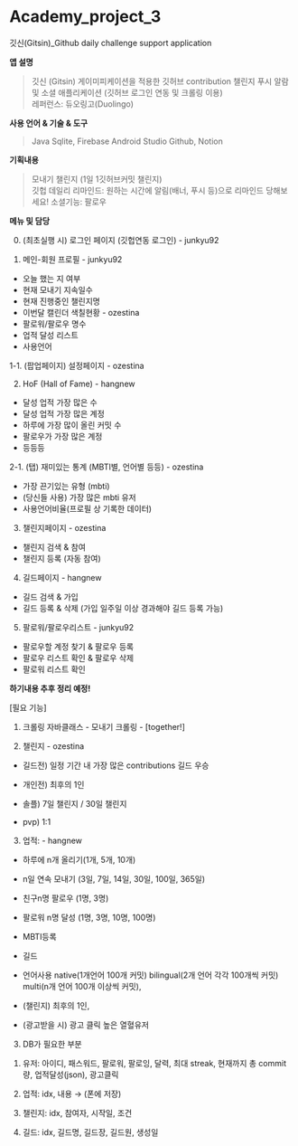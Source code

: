 # Academy_project_3
깃신(Gitsin)_Github daily challenge support application


**앱 설명**
> 깃신 (Gitsin)
게이미피케이션을 적용한 깃허브 contribution 챌린지 푸시 알람 및 소셜 애플리케이션 (깃허브 로그인 연동 및 크롤링 이용)  
레퍼런스: 듀오링고(Duolingo)

**사용 언어 & 기술 & 도구**
> Java
> Sqlite, Firebase
> Android Studio
> Github, Notion

**기획내용**
> 모내기 챌린지 (1일 1깃허브커밋 챌린지)  
> 깃헙 데일리 리마인드: 원하는 시간에 알림(배너, 푸시 등)으로 리마인드 당해보세요!
> 소셜기능: 팔로우

**메뉴 및 담당**

0. (최초실행 시) 로그인 페이지 (깃헙연동 로그인)     - junkyu92

1. 메인-회원 프로필                                - junkyu92
- 오늘 했는 지 여부 
- 현재 모내기 지속일수
- 현재 진행중인 챌린지명
- 이번달 캘린더 색칠현황                            - ozestina
- 팔로워/팔로우 명수
- 업적 달성 리스트
- 사용언어

1-1. (팝업페이지) 설정페이지                        - ozestina

2. HoF (Hall of Fame)                             - hangnew
- 달성 업적 가장 많은 수
- 달성 업적 가장 많은 계정
- 하루에 가장 많이 올린 커밋 수
- 팔로우가 가장 많은 계정
- 등등등

2-1. (탭) 재미있는 통계 (MBTI별, 언어별 등등)       - ozestina
- 가장 끈기있는 유형 (mbti)
- (당신들 사용) 가장 많은 mbti 유저
- 사용언어비율(프로필 상 기록한 데이터)

3. 챌린지페이지                                    - ozestina
- 챌린지 검색 & 참여
- 챌린지 등록 (자동 참여)

4. 길드페이지                                      - hangnew
- 길드 검색 & 가입
- 길드 등록 & 삭제 (가입 일주일 이상 경과해야 길드 등록 가능)

5. 팔로워/팔로우리스트                              - junkyu92
- 팔로우할 계정 찾기 & 팔로우 등록
- 팔로우 리스트 확인 & 팔로우 삭제
- 팔로워 리스트 확인

 
 
**하기내용 추후 정리 예정!**

[필요 기능]
1) 크롤링 자바클래스 - 모내기 크롤링               - [together!]

2) 챌린지                                                    - ozestina

- 길드전) 일정 기간 내 가장 많은 contributions 길드 우승

- 개인전) 최후의 1인
- 솔플) 7일 챌린지 / 30일 챌린지

- pvp) 1:1 

3) 업적:                                                      - hangnew
- 하루에 n개 올리기(1개, 5개, 10개)
- n일 연속 모내기 (3일, 7일, 14일, 30일, 100일, 365일)
- 친구n명 팔로우 (1명, 3명)
- 팔로워 n명 달성 (1명, 3명, 10명, 100명)
- MBTI등록

- 길드
- 언어사용
native(1개언어 100개 커밋)
bilingual(2개 언어 각각 100개씩 커밋)
multi(n개 언어 100개 이상씩 커밋),
- (챌린지) 최후의 1인, 
- (광고받을 시) 광고 클릭 높은 열혈유저

 

 

3. DB가 필요한 부분
1) 유저: 아이디, 패스워드, 팔로워, 팔로잉, 달력, 최대 streak, 현재까지 총 commit량, 업적달성(json), 광고클릭
2) 업적: idx, 내용 → (폰에 저장)

3) 챌린지: idx, 참여자, 시작일, 조건

4) 길드: idx, 길드명, 길드장, 길드원, 생성일
